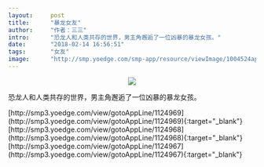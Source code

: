 ```yaml
---
layout:     post
title:      "暴龙女友"
author:     "作者：三三"
intro:      "恐龙人和人类共存的世界，男主角邂逅了一位凶暴的暴龙女孩。"
date:       "2018-02-14 16:56:51"
tags:       "女友"
image:      "http://smp.yoedge.com/smp-app/resource/viewImage/1004524appline.png"
---
```

<div style="text-align: center">
<p><img src="http://smp.yoedge.com/smp-app/resource/viewImage/1004524appline.png"/></p>
</div>
<p class="post-meta">
<span>恐龙人和人类共存的世界，男主角邂逅了一位凶暴的暴龙女孩。</span>
</p>
[http://smp3.yoedge.com/view/gotoAppLine/1124969](http://smp3.yoedge.com/view/gotoAppLine/1124969){:target="_blank"}
[http://smp3.yoedge.com/view/gotoAppLine/1124968](http://smp3.yoedge.com/view/gotoAppLine/1124968){:target="_blank"}
[http://smp3.yoedge.com/view/gotoAppLine/1124967](http://smp3.yoedge.com/view/gotoAppLine/1124967){:target="_blank"}


